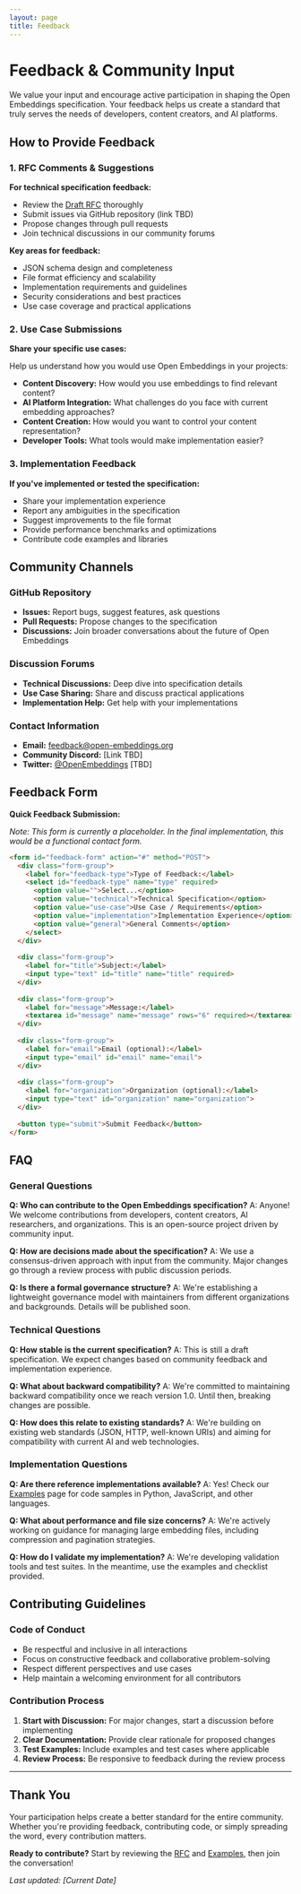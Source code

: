 ```yaml
---
layout: page
title: Feedback
---
```


# Feedback & Community Input

We value your input and encourage active participation in shaping the Open Embeddings specification. Your feedback helps us create a standard that truly serves the needs of developers, content creators, and AI platforms.

## How to Provide Feedback

### 1. RFC Comments & Suggestions

**For technical specification feedback:**
- Review the [Draft RFC](rfc.html) thoroughly
- Submit issues via GitHub repository (link TBD)
- Propose changes through pull requests
- Join technical discussions in our community forums

**Key areas for feedback:**
- JSON schema design and completeness
- File format efficiency and scalability
- Implementation requirements and guidelines
- Security considerations and best practices
- Use case coverage and practical applications

### 2. Use Case Submissions

**Share your specific use cases:**

Help us understand how you would use Open Embeddings in your projects:

- **Content Discovery:** How would you use embeddings to find relevant content?
- **AI Platform Integration:** What challenges do you face with current embedding approaches?
- **Content Creation:** How would you want to control your content representation?
- **Developer Tools:** What tools would make implementation easier?

### 3. Implementation Feedback

**If you've implemented or tested the specification:**

- Share your implementation experience
- Report any ambiguities in the specification
- Suggest improvements to the file format
- Provide performance benchmarks and optimizations
- Contribute code examples and libraries

## Community Channels

### GitHub Repository
- **Issues:** Report bugs, suggest features, ask questions
- **Pull Requests:** Propose changes to the specification
- **Discussions:** Join broader conversations about the future of Open Embeddings

### Discussion Forums
- **Technical Discussions:** Deep dive into specification details
- **Use Case Sharing:** Share and discuss practical applications
- **Implementation Help:** Get help with your implementations

### Contact Information
- **Email:** feedback@open-embeddings.org
- **Community Discord:** [Link TBD]
- **Twitter:** [@OpenEmbeddings](https://twitter.com/OpenEmbeddings) [TBD]

## Feedback Form

**Quick Feedback Submission:**

*Note: This form is currently a placeholder. In the final implementation, this would be a functional contact form.*

```html
<form id="feedback-form" action="#" method="POST">
  <div class="form-group">
    <label for="feedback-type">Type of Feedback:</label>
    <select id="feedback-type" name="type" required>
      <option value="">Select...</option>
      <option value="technical">Technical Specification</option>
      <option value="use-case">Use Case / Requirements</option>
      <option value="implementation">Implementation Experience</option>
      <option value="general">General Comments</option>
    </select>
  </div>
  
  <div class="form-group">
    <label for="title">Subject:</label>
    <input type="text" id="title" name="title" required>
  </div>
  
  <div class="form-group">
    <label for="message">Message:</label>
    <textarea id="message" name="message" rows="6" required></textarea>
  </div>
  
  <div class="form-group">
    <label for="email">Email (optional):</label>
    <input type="email" id="email" name="email">
  </div>
  
  <div class="form-group">
    <label for="organization">Organization (optional):</label>
    <input type="text" id="organization" name="organization">
  </div>
  
  <button type="submit">Submit Feedback</button>
</form>
```

## FAQ

### General Questions

**Q: Who can contribute to the Open Embeddings specification?**
A: Anyone! We welcome contributions from developers, content creators, AI researchers, and organizations. This is an open-source project driven by community input.

**Q: How are decisions made about the specification?**
A: We use a consensus-driven approach with input from the community. Major changes go through a review process with public discussion periods.

**Q: Is there a formal governance structure?**
A: We're establishing a lightweight governance model with maintainers from different organizations and backgrounds. Details will be published soon.

### Technical Questions

**Q: How stable is the current specification?**
A: This is still a draft specification. We expect changes based on community feedback and implementation experience.

**Q: What about backward compatibility?**
A: We're committed to maintaining backward compatibility once we reach version 1.0. Until then, breaking changes are possible.

**Q: How does this relate to existing standards?**
A: We're building on existing web standards (JSON, HTTP, well-known URIs) and aiming for compatibility with current AI and web technologies.

### Implementation Questions

**Q: Are there reference implementations available?**
A: Yes! Check our [Examples](examples.html) page for code samples in Python, JavaScript, and other languages.

**Q: What about performance and file size concerns?**
A: We're actively working on guidance for managing large embedding files, including compression and pagination strategies.

**Q: How do I validate my implementation?**
A: We're developing validation tools and test suites. In the meantime, use the examples and checklist provided.

## Contributing Guidelines

### Code of Conduct
- Be respectful and inclusive in all interactions
- Focus on constructive feedback and collaborative problem-solving
- Respect different perspectives and use cases
- Help maintain a welcoming environment for all contributors

### Contribution Process
1. **Start with Discussion:** For major changes, start a discussion before implementing
2. **Clear Documentation:** Provide clear rationale for proposed changes
3. **Test Examples:** Include examples and test cases where applicable
4. **Review Process:** Be responsive to feedback during the review process

---

## Thank You

Your participation helps create a better standard for the entire community. Whether you're providing feedback, contributing code, or simply spreading the word, every contribution matters.

**Ready to contribute?** Start by reviewing the [RFC](rfc.html) and [Examples](examples.html), then join the conversation!

*Last updated: [Current Date]*
